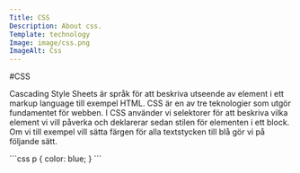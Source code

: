 ```yaml
---
Title: CSS
Description: About css.
Template: technology
Image: image/css.png
ImageAlt: Css
---
```


#CSS

Cascading Style Sheets är språk för att beskriva utseende av element i ett markup language till exempel HTML. <span class="css">CSS</span> är en av tre teknologier som utgör fundamentet för webben.
I <span class="css">CSS</span> använder vi selektorer för att beskriva vilka element vi vill påverka och deklarerar sedan stilen för elementen i ett block.
Om vi till exempel vill sätta färgen för alla textstycken till blå gör vi på följande sätt.

<div class="syntax" markdown="1">
```css
p {
  color: blue;
}
```
</div>
